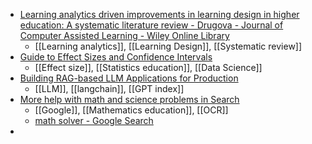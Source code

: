 - [Learning analytics driven improvements in learning design in higher education: A systematic literature review - Drugova - Journal of Computer Assisted Learning - Wiley Online Library](https://onlinelibrary.wiley.com/doi/abs/10.1111/jcal.12894)
	- [[Learning analytics]], [[Learning Design]], [[Systematic review]]
- [Guide to Effect Sizes and Confidence Intervals](https://matthewbjane.quarto.pub/effect-size-and-confidence-intervals-guide/)
	- [[Effect size]], [[Statistics education]], [[Data Science]]
- [Building RAG-based LLM Applications for Production](https://www.anyscale.com/blog/a-comprehensive-guide-for-building-rag-based-llm-applications-part-1)
	- [[LLM]], [[langchain]], [[GPT index]]
- [More help with math and science problems in Search](https://blog.google/products/search/more-help-with-math-and-science-problems-in-search/)
	- [[Google]], [[Mathematics education]], [[OCR]]
	- [math solver - Google Search](https://www.google.com/search?q=math+solver&ie=UTF-8)
-